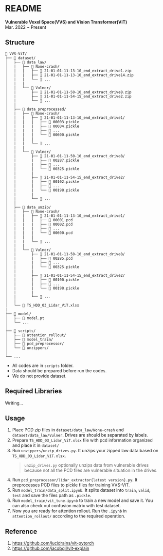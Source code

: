 # README

**Vulnerable Voxel Space(VVS) and Vision Transformer(ViT)**    
Mar. 2022 ~ Present

## Structure
```
📂 VVS-ViT/
├── 📂 dataset/
│   ├── 📂 data_law/
│   |	├── 📂 None-crash/
│   |	|	├── 📄 21-01-01-11-13-10_end_extract_drive1.zip
│   |	|	├── 📄 21-01-01-11-13-10_end_extract_drive14.zip
│   |	|	└── 📄 ...
│   |	|	
│   |	└── 📂 Vulner/
│   |		├── 📄 21-01-01-11-50-10_end_extract_drive8.zip
│   |		├── 📄 21-01-01-11-54-15_end_extract_drive2.zip
│   |		└── 📄 ...
│   |
│   ├── 📂 data_preprocessed/
│   |	├── 📂 None-crash/
│   |	|	├── 📂 21-01-01-11-13-10_end_extract_drive1/
│   |	|	|	├── 📄 00003.pickle
│   |	|	|	├── 📄 00004.pickle
│   |	|	|	├── 📄 ...
│   |	|	|	└── 📄 00600.pickle
│   |	|	|
│   |	|	└── 📂 ...
│   |	|
│   |	└── 📂 Vulner/
│   |		├── 📂 21-01-01-11-50-10_end_extract_drive8/
│   |		|	├── 📄 00287.pickle
│   |		|	├── 📄 ...
│   |		|	└── 📄 00325.pickle
│   |		|
│   |		├── 📂 21-01-01-11-54-15_end_extract_drive2/
│   |		|	├── 📄 00102.pickle
│   |		|	├── 📄 ...
│   |		|	└── 📄 00198.pickle
│   |		|
│   |		└── 📂 ...
│   |
│   ├── 📂 data_unzip/
│   |	├── 📂 None-crash/
│   |	|	├── 📂 21-01-01-11-13-10_end_extract_drive1/
│   |	|	|	├── 📄 00001.pcd
│   |	|	|	├── 📄 00002.pcd
│   |	|	|	├── 📄 ...
│   |	|	|	└── 📄 00600.pcd
│   |	|	|
│   |	|	└── 📂 ...
│   |	|
│   |	└── 📂 Vulner/
│   |		├── 📂 21-01-01-11-50-10_end_extract_drive8/
│   |		|	├── 📄 00285.pcd
│   |		|	├── 📄 ...
│   |		|	└── 📄 00325.pickle
│   |		|
│   |		├── 📂 21-01-01-11-54-15_end_extract_drive2/
│   |		|	├── 📄 00100.pickle
│   |		|	├── 📄 ...
│   |		|	└── 📄 00198.pickle
│   |		|
│   |		└── 📂 ...
│   |
│   └── 📄 TS_HDD_03_Lidar_ViT.xlsx
|
├── 📂 model/
│   ├── 🤖 model.pt
│   └── ...
│
├── 📂 scripts/
│   ├── 📂 attention_rollout/
│   ├── 📂 model_train/
│   ├── 📂 pcd_preprocessor/
│   └── 📂 unzippers/
│
└── ...
```
* All codes are in `scripts` folder.
* Data should be prepared before run the codes.
* We do not provide dataset.

## Required Libraries

Writing...

## Usage

1. Place PCD zip files in `dataset/data_law/None-crash` and `dataset/data_law/Vulner`. Drives are should be separated by labels.
2. Prepare `TS_HDD_03_Lidar_ViT.xlsx` file with pcd information organized and place it in `dataset/`
3. Run `unzippers/unzip_drives.py`. It unzips your zipped law data based on `TS_HDD_03_Lidar_ViT.xlsx`. 
	> `unzip_drives.py` optionally unzips data from vulnerable drives because not all the PCD files are vulnerable situation in the drives.
4. Run `pcd_preprocessor/lidar_extractor{latest version}.py`. It preprocesses PCD files to pickle files for training VVS-ViT.
5. Run `model_train/data_split.ipynb`. It splits dataset into `train`, `valid`, `test` and save the files path as `.pickle`.
6. Run `model_train/vit_tune.ipynb` to train a new model and save it. You can also check out confusion matrix with test dataset.
7. Now you are ready for attention rollout. Run the `.ipynb` in `attention_rollout/` according to the required operation.

## Reference
1. https://github.com/lucidrains/vit-pytorch
2. https://github.com/jacobgil/vit-explain